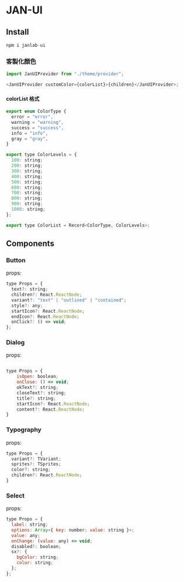 # JAN-UI

## Install

```js
npm i janlab-ui
```

### 客製化顏色

```js
import JanUIProvider from "./theme/provider";

<JanUIProvider customColor={colorList}>{children}</JanUIProvider>;
```

#### colorList 格式

```js
export enum ColorType {
  error = "error",
  warning = "warning",
  success = "success",
  info = "info",
  gray = "gray",
}

export type ColorLevels = {
  100: string;
  200: string;
  300: string;
  400: string;
  500: string;
  600: string;
  700: string;
  800: string;
  900: string;
  1000: string;
};

export type ColorList = Record<ColorType, ColorLevels>;
```

## Components

### Button

props:

```js
type Props = {
  text?: string;
  children?: React.ReactNode;
  variant?: "text" | "outlined" | "contained";
  style?: any;
  startIcon?: React.ReactNode;
  endIcon?: React.ReactNode;
  onClick?: () => void;
};
```

### Dialog

props:

```js

type Props = {
    isOpen: boolean;
    onClose: () => void;
    okText?: string;
    closeText?: string;
    title?: string;
    startIcon?: React.ReactNode;
    content?: React.ReactNode;
}

```

### Typography

props:

```js
type Props = {
  variant?: TVariant;
  sprites?: TSprites;
  color?: string;
  children?: React.ReactNode;
}
```

### Select

props:

```js
type Props = {
  label: string;
  options: Array<{ key: number; value: string }>;
  value: any;
  onChange: (value: any) => void;
  disabled?: boolean;
  sx?: {
    bgColor: string;
    color: string;
  };
};

```
